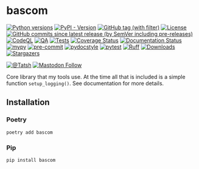 # bascom

[![Python versions](https://img.shields.io/pypi/pyversions/bascom.svg?color=blue&logo=python&logoColor=white)](https://www.python.org/)
[![PyPI - Version](https://img.shields.io/pypi/v/bascom)](https://pypi.org/project/bascom/)
[![GitHub tag (with filter)](https://img.shields.io/github/v/tag/Tatsh/bascom)](https://github.com/Tatsh/bascom/tags)
[![License](https://img.shields.io/github/license/Tatsh/bascom)](https://github.com/Tatsh/bascom/blob/master/LICENSE.txt)
[![GitHub commits since latest release (by SemVer including pre-releases)](https://img.shields.io/github/commits-since/Tatsh/bascom/v0.0.3/master)](https://github.com/Tatsh/bascom/compare/v0.0.3...master)
[![CodeQL](https://github.com/Tatsh/bascom/actions/workflows/codeql.yml/badge.svg)](https://github.com/Tatsh/bascom/actions/workflows/codeql.yml)
[![QA](https://github.com/Tatsh/bascom/actions/workflows/qa.yml/badge.svg)](https://github.com/Tatsh/bascom/actions/workflows/qa.yml)
[![Tests](https://github.com/Tatsh/bascom/actions/workflows/tests.yml/badge.svg)](https://github.com/Tatsh/bascom/actions/workflows/tests.yml)
[![Coverage Status](https://coveralls.io/repos/github/Tatsh/bascom/badge.svg?branch=master)](https://coveralls.io/github/Tatsh/bascom?branch=master)
[![Documentation Status](https://readthedocs.org/projects/bascom/badge/?version=latest)](https://bascom.readthedocs.org/?badge=latest)
[![mypy](https://www.mypy-lang.org/static/mypy_badge.svg)](http://mypy-lang.org/)
[![pre-commit](https://img.shields.io/badge/pre--commit-enabled-brightgreen?logo=pre-commit&logoColor=white)](https://github.com/pre-commit/pre-commit)
[![pydocstyle](https://img.shields.io/badge/pydocstyle-enabled-AD4CD3)](http://www.pydocstyle.org/en/stable/)
[![pytest](https://img.shields.io/badge/pytest-zz?logo=Pytest&labelColor=black&color=black)](https://docs.pytest.org/en/stable/)
[![Ruff](https://img.shields.io/endpoint?url=https://raw.githubusercontent.com/astral-sh/ruff/main/assets/badge/v2.json)](https://github.com/astral-sh/ruff)
[![Downloads](https://static.pepy.tech/badge/bascom/month)](https://pepy.tech/project/bascom)
[![Stargazers](https://img.shields.io/github/stars/Tatsh/bascom?logo=github&style=flat)](https://github.com/Tatsh/bascom/stargazers)

[![@Tatsh](https://img.shields.io/badge/dynamic/json?url=https%3A%2F%2Fpublic.api.bsky.app%2Fxrpc%2Fapp.bsky.actor.getProfile%2F%3Factor%3Ddid%3Aplc%3Auq42idtvuccnmtl57nsucz72%26query%3D%24.followersCount%26style%3Dsocial%26logo%3Dbluesky%26label%3DFollow%2520%40Tatsh&query=%24.followersCount&style=social&logo=bluesky&label=Follow%20%40Tatsh)](https://bsky.app/profile/Tatsh.bsky.social)
[![Mastodon Follow](https://img.shields.io/mastodon/follow/109370961877277568?domain=hostux.social&style=social)](https://hostux.social/@Tatsh)

Core library that my tools use. At the time all that is included is a simple function
`setup_logging()`. See documentation for more details.

## Installation

### Poetry

```shell
poetry add bascom
```

### Pip

```shell
pip install bascom
```
